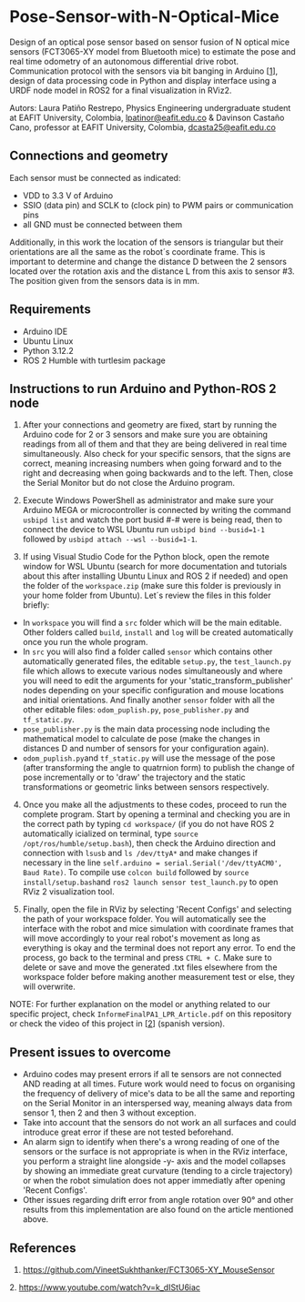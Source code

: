 # Pose-Sensor-with-N-Optical-Mice
Design of an optical pose sensor based on sensor fusion of N optical mice sensors (FCT3065-XY model from Bluetooth mice) to estimate the pose and real time odometry of an autonomous differential drive robot. Communication protocol with the sensors via bit banging in Arduino [[1]], design of data processing code in Python and display interface using a URDF node model in ROS2 for a final visualization in RViz2. 

Autors: Laura Patiño Restrepo, Physics Engineering undergraduate student at EAFIT University, Colombia, lpatinor@eafit.edu.co
& Davinson Castaño Cano, professor at EAFIT University, Colombia, dcasta25@eafit.edu.co
        
## Connections and geometry 
Each sensor must be connected as indicated:
* VDD to 3.3 V of Arduino
* SSIO (data pin) and SCLK to (clock pin) to PWM pairs or communication pins
* all GND must be connected between them

Additionally, in this work the location of the sensors is triangular but their orientations are all the same as the robot´s coordinate frame. This is important to determine and change the distance D between the 2 sensors located over the rotation axis and the distance L from this axis to sensor #3. The position given from the sensors data is in mm. 


## Requirements
* Arduino IDE
* Ubuntu Linux
* Python 3.12.2
* ROS 2 Humble with turtlesim package

## Instructions to run Arduino and Python-ROS 2 node
1. After your connections and geometry are fixed, start by running the Arduino code for 2 or 3 sensors and make sure you are obtaining readings from all of them and that they are being delivered in real time simultaneously. Also check for your specific sensors, that the signs are correct, meaning increasing numbers when going forward and to the right and decreasing when going backwards and to the left. Then, close the Serial Monitor but do not close the Arduino program. 

2. Execute Windows PowerShell as administrator and make sure your Arduino MEGA or microcontroller is connected by writing the command `usbipd list` and watch the port busid #-# were is being read, then to connect the device to WSL Ubuntu run `usbipd bind --busid=1-1` followed by `usbipd attach --wsl --busid=1-1`.
 
3. If using Visual Studio Code for the Python block, open the remote window for WSL Ubuntu (search for more documentation and tutorials about this after installing Ubuntu Linux and ROS 2 if needed) and open the folder of the `workspace.zip` (make sure this folder is previously in your home folder from Ubuntu). Let´s review the files in this folder briefly:

* In `workspace` you will find a `src` folder which will be the main editable. Other folders called `build`, `install` and `log` will be created automatically once you run the whole program.
* In `src` you will also find a folder called `sensor` which contains other automatically generated files, the editable `setup.py`, the `test_launch.py` file which allows to execute various nodes simultaneously and where you will need to edit the arguments for your 'static_transform_publisher' nodes depending on your specific configuration and mouse locations and initial orientations. And finally another `sensor` folder with all the other editable files: `odom_puplish.py`, `pose_publisher.py` and `tf_static.py`.
* `pose_publisher.py` is the main data processing node including the mathematical model to calculate de pose (make the changes in distances D and number of sensors for your configuration again).
* `odom_puplish.py`and `tf_static.py` will use the message of the pose (after transforming the angle to quatrnion form) to publish the change of pose incrementally or to 'draw' the trajectory and the static transformations or geometric links between sensors respectively.

4. Once you make all the adjustments to these codes, proceed to run the complete program. Start by opening a terminal and checking you are in the correct path by typing `cd workspace/` (if you do not have ROS 2 automatically icialized on terminal, type `source /opt/ros/humble/setup.bash`), then check the Arduino direction and connection with `lsusb` and `ls /dev/ttyA*` and make changes if necessary in the line `self.arduino = serial.Serial('/dev/ttyACM0', Baud Rate)`. To compile use `colcon build` followed by `source install/setup.bash`and `ros2 launch sensor test_launch.py` to open RViz 2 visualization tool.
   
5. Finally, open the file in RViz by selecting 'Recent Configs' and selecting the path of your workspace folder. You will automatically see the interface with the robot and mice simulation with coordinate frames that will move accordingly to your real robot's movement as long as everything is okay and the terminal does not report any error. To end the process, go back to the terminal and press `CTRL + C`. Make sure to delete or save and move the generated .txt files elsewhere from the workspace folder before making another measurement test or else, they will overwrite.

NOTE: For further explanation on the model or anything related to our specific project, check `InformeFinalPA1_LPR_Article.pdf` on this repository or check the video of this project in [[2]] (spanish version).

## Present issues to overcome 
* Arduino codes may present errors if all te sensors are not connected AND reading at all times. Future work would need to focus on organising the frequency of delivery of mice's data to be all the same and reporting on the Serial Monitor in an interspersed way, meaning always data from sensor 1, then 2 and then 3 without exception.
* Take into account that the sensors do not work an all surfaces and could introduce great error if these are not tested beforehand.
* An alarm sign to identify when there's a wrong reading of one of the sensors or the surface is not appropriate is when in the RViz interface, you perform a straight line alongside -y- axis and the model collapses by showing an immediate great curvature (tending to a circle trajectory) or when the robot simulation does not apper immediatly after opening 'Recent Configs'.
* Other issues regarding drift error from angle rotation over 90° and other results from this implementation are also found on the article mentioned above.

## References
[1]: https://github.com/VineetSukhthanker/FCT3065-XY_MouseSensor
1. https://github.com/VineetSukhthanker/FCT3065-XY_MouseSensor
   
[2]: https:https://www.youtube.com/watch?v=k_dIStU6iac
2. https://www.youtube.com/watch?v=k_dIStU6iac
   
